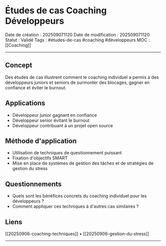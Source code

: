 # Études de cas Coaching Développeurs

Date de création : 202509071120
Date de modification : 202509071120
Statut : Validé
Tags : #études-de-cas #coaching #développeurs
MOC : [[Coaching]]
***

## Concept

Des études de cas illustrent comment le coaching individuel a permis à des développeurs juniors et seniors de surmonter des blocages, gagner en confiance et éviter le burnout.

## Applications

- Développeur junior gagnant en confiance
- Développeur senior évitant le burnout
- Développeur contribuant à un projet open source

## Méthode d'application

- Utilisation de techniques de questionnement puissant
- Fixation d'objectifs SMART
- Mise en place de systèmes de gestion des tâches et de stratégies de gestion du stress

## Questionnements

- Quels sont les bénéfices concrets du coaching individuel pour les développeurs ?
- Comment appliquer ces techniques à d'autres cas similaires ?

## Liens

[[20250906-coaching-techniques]] • [[20250906-gestion-du-stress]]

***
